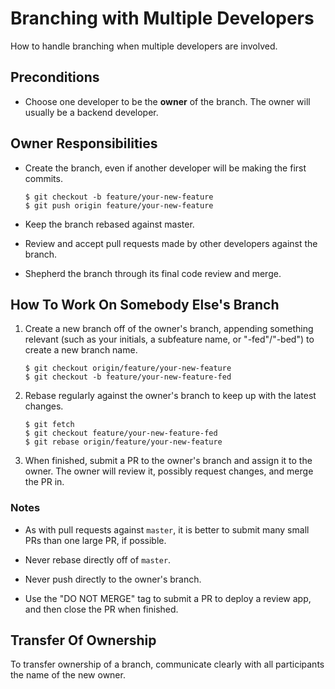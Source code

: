 
# Branching with Multiple Developers

How to handle branching when multiple developers are involved.

## Preconditions

* Choose one developer to be the **owner** of the branch. The owner will usually be a backend developer.

## Owner Responsibilities

* Create the branch, even if another developer will be making the first commits.

  ```
  $ git checkout -b feature/your-new-feature
  $ git push origin feature/your-new-feature
  ```

* Keep the branch rebased against master.

* Review and accept pull requests made by other developers against the branch.

* Shepherd the branch through its final code review and merge.

## How To Work On Somebody Else's Branch

1. Create a new branch off of the owner's branch, appending something relevant (such as your initials, a subfeature name, or "-fed"/"-bed") to create a new branch name.

   ```
   $ git checkout origin/feature/your-new-feature
   $ git checkout -b feature/your-new-feature-fed
   ```

1. Rebase regularly against the owner's branch to keep up with the latest changes.

   ```
   $ git fetch
   $ git checkout feature/your-new-feature-fed
   $ git rebase origin/feature/your-new-feature
   ```

1. When finished, submit a PR to the owner's branch and assign it to the owner. The owner will review it, possibly request changes, and merge the PR in.

### Notes

* As with pull requests against `master`, it is better to submit many small PRs than one large PR, if possible.

* Never rebase directly off of `master`.

* Never push directly to the owner's branch.

* Use the "DO NOT MERGE" tag to submit a PR to deploy a review app, and then close the PR when finished.

## Transfer Of Ownership

To transfer ownership of a branch, communicate clearly with all participants the name of the new owner.
